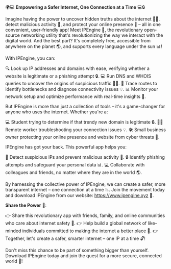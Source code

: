🌍💻 **Empowering a Safer Internet, One Connection at a Time** 💻🔒

Imagine having the power to uncover hidden truths about the internet 🕵️‍♀️, detect malicious activity 🔴, and protect your online presence 💪 – all in one convenient, user-friendly app! Meet IPEngine 🚀, the revolutionary open-source networking utility that's revolutionizing the way we interact with the digital world. And the best part? It's completely free, accessible from anywhere on the planet 🌎, and supports every language under the sun 📊!

With IPEngine, you can:

🔍 Look up IP addresses and domains with ease, verifying whether a website is legitimate or a phishing attempt 🔒.
💻 Run DNS and WHOIS queries to uncover the origins of suspicious traffic 🕵️‍♀️.
📍 Trace routes to identify bottlenecks and diagnose connectivity issues 💡.
📊 Monitor your network setup and optimize performance with real-time insights 👀.

But IPEngine is more than just a collection of tools – it's a game-changer for anyone who uses the internet. Whether you're a:

💻 Student trying to determine if that trendy new domain is legitimate 🔒.
🏃‍♂️ Remote worker troubleshooting your connection issues 💡.
🛠️ Small business owner protecting your online presence and website from cyber threats 🚫.

IPEngine has got your back. This powerful app helps you:

💪 Detect suspicious IPs and prevent malicious activity 🔴.
🔒 Identify phishing attempts and safeguard your personal data 📊.
💻 Collaborate with colleagues and friends, no matter where they are in the world 🌎.

By harnessing the collective power of IPEngine, we can create a safer, more transparent internet – one connection at a time 💥. Join the movement today and download IPEngine from our website: https://www.ipengine.xyz 📲.

**Share the Power** 👥:

👉 Share this revolutionary app with friends, family, and online communities who care about internet safety 🤝.
👉 Help build a global network of like-minded individuals committed to making the internet a better place 💪.
👉 Together, let's create a safer, smarter internet – one IP at a time 🔓!

Don't miss this chance to be part of something bigger than yourself. Download IPEngine today and join the quest for a more secure, connected world 🌟!
